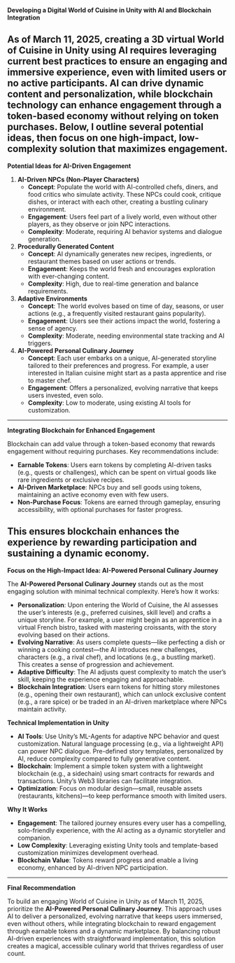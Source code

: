 **Developing a Digital World of Cuisine in Unity with AI and Blockchain Integration**

As of March 11, 2025, creating a 3D virtual World of Cuisine in Unity using AI requires leveraging current best practices to ensure an engaging and immersive experience, even with limited users or no active participants. AI can drive dynamic content and personalization, while blockchain technology can enhance engagement through a token-based economy without relying on token purchases. Below, I outline several potential ideas, then focus on one high-impact, low-complexity solution that maximizes engagement.  
---

**Potential Ideas for AI-Driven Engagement**

1. **AI-Driven NPCs (Non-Player Characters)**  
   * **Concept**: Populate the world with AI-controlled chefs, diners, and food critics who simulate activity. These NPCs could cook, critique dishes, or interact with each other, creating a bustling culinary environment.  
   * **Engagement**: Users feel part of a lively world, even without other players, as they observe or join NPC interactions.  
   * **Complexity**: Moderate, requiring AI behavior systems and dialogue generation.  
2. **Procedurally Generated Content**  
   * **Concept**: AI dynamically generates new recipes, ingredients, or restaurant themes based on user actions or trends.  
   * **Engagement**: Keeps the world fresh and encourages exploration with ever-changing content.  
   * **Complexity**: High, due to real-time generation and balance requirements.  
3. **Adaptive Environments**  
   * **Concept**: The world evolves based on time of day, seasons, or user actions (e.g., a frequently visited restaurant gains popularity).  
   * **Engagement**: Users see their actions impact the world, fostering a sense of agency.  
   * **Complexity**: Moderate, needing environmental state tracking and AI triggers.  
4. **AI-Powered Personal Culinary Journey**  
   * **Concept**: Each user embarks on a unique, AI-generated storyline tailored to their preferences and progress. For example, a user interested in Italian cuisine might start as a pasta apprentice and rise to master chef.  
   * **Engagement**: Offers a personalized, evolving narrative that keeps users invested, even solo.  
   * **Complexity**: Low to moderate, using existing AI tools for customization.

---

**Integrating Blockchain for Enhanced Engagement**

Blockchain can add value through a token-based economy that rewards engagement without requiring purchases. Key recommendations include:

* **Earnable Tokens**: Users earn tokens by completing AI-driven tasks (e.g., quests or challenges), which can be spent on virtual goods like rare ingredients or exclusive recipes.  
* **AI-Driven Marketplace**: NPCs buy and sell goods using tokens, maintaining an active economy even with few users.  
* **Non-Purchase Focus**: Tokens are earned through gameplay, ensuring accessibility, with optional purchases for faster progress.

This ensures blockchain enhances the experience by rewarding participation and sustaining a dynamic economy.  
---

**Focus on the High-Impact Idea: AI-Powered Personal Culinary Journey**

The **AI-Powered Personal Culinary Journey** stands out as the most engaging solution with minimal technical complexity. Here’s how it works:

* **Personalization**: Upon entering the World of Cuisine, the AI assesses the user’s interests (e.g., preferred cuisines, skill level) and crafts a unique storyline. For example, a user might begin as an apprentice in a virtual French bistro, tasked with mastering croissants, with the story evolving based on their actions.  
* **Evolving Narrative**: As users complete quests—like perfecting a dish or winning a cooking contest—the AI introduces new challenges, characters (e.g., a rival chef), and locations (e.g., a bustling market). This creates a sense of progression and achievement.  
* **Adaptive Difficulty**: The AI adjusts quest complexity to match the user’s skill, keeping the experience engaging and approachable.  
* **Blockchain Integration**: Users earn tokens for hitting story milestones (e.g., opening their own restaurant), which can unlock exclusive content (e.g., a rare spice) or be traded in an AI-driven marketplace where NPCs maintain activity.

**Technical Implementation in Unity**

* **AI Tools**: Use Unity’s ML-Agents for adaptive NPC behavior and quest customization. Natural language processing (e.g., via a lightweight API) can power NPC dialogue. Pre-defined story templates, personalized by AI, reduce complexity compared to fully generative content.  
* **Blockchain**: Implement a simple token system with a lightweight blockchain (e.g., a sidechain) using smart contracts for rewards and transactions. Unity’s Web3 libraries can facilitate integration.  
* **Optimization**: Focus on modular design—small, reusable assets (restaurants, kitchens)—to keep performance smooth with limited users.

**Why It Works**

* **Engagement**: The tailored journey ensures every user has a compelling, solo-friendly experience, with the AI acting as a dynamic storyteller and companion.  
* **Low Complexity**: Leveraging existing Unity tools and template-based customization minimizes development overhead.  
* **Blockchain Value**: Tokens reward progress and enable a living economy, enhanced by AI-driven NPC participation.

---

**Final Recommendation**

To build an engaging World of Cuisine in Unity as of March 11, 2025, prioritize the **AI-Powered Personal Culinary Journey**. This approach uses AI to deliver a personalized, evolving narrative that keeps users immersed, even without others, while integrating blockchain to reward engagement through earnable tokens and a dynamic marketplace. By balancing robust AI-driven experiences with straightforward implementation, this solution creates a magical, accessible culinary world that thrives regardless of user count.  
